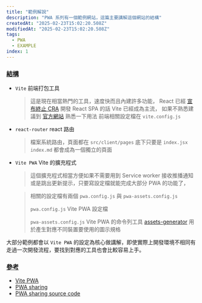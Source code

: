 ```yaml
---
title: "範例解說"
description: "PWA 系列有一個範例網站，這篇主要講解這個網站的結構"
createdAt: "2025-02-23T15:02:20.508Z"
modifiedAt: "2025-02-23T15:02:20.508Z"
tags:
  - PWA
  - EXAMPLE
index: 1
---
```


### [結構](#structure)
- `Vite` 前端打包工具
  > 這是現在相當熱門的工具，速度快而且內建許多功能，
  > React 已經 [宣布終止 CRA](https://react.dev/blog/2025/02/14/sunsetting-create-react-app) 開發 React SPA 的話 Vite 已經成為主流，
  > 如果不熟悉建議到 [官方網站](https://vite.dev/) 熟悉一下用法
  > 前端相關設定檔在 `vite.config.js`
- `react-router` react 路由
  > 檔案系統路由，頁面都在 `src/client/pages` 底下只要是 `index.jsx` `index.md` 都會成為一個獨立的頁面
- `Vite PWA` Vite 的擴充程式
  > 這個擴充程式相當方便如果不需要用到 Service worker 接收推播通知或是跳出更新提示，只要寫設定檔就能完成大部分 PWA 的功能了，

  > 相關的設定檔有兩個 `pwa.config.js` 與 `pwa-assets.config.js`
  >
  > `pwa.config.js` Vite PWA 設定檔
  > 
  > `pwa-assets.config.js` Vite PWA 的命令列工具 [assets-generator](https://vite-pwa-org.netlify.app/assets-generator/) 用於產生對應不同裝置要使用的圖示規格

大部分範例都會以 `Vite PWA` 的設定為核心做講解，即使實際上開發環境不相同有走過一次開發流程，要找到對應的工具也會比較容易上手。

### [參考](#reference)

- [Vite PWA](https://vite-pwa-org.netlify.app/)
- [PWA sharing](https://pwa-sharing.pages.dev/)
- [PWA sharing source code](https://github.com/sky172839465/pwa-sharing/)
